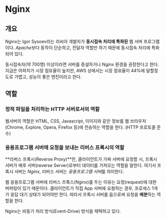 # Nginx

## 개요
Nginx는 lgor Sysoev라는 러씨아 개발자가 **동시접속 처리에 특화된** 웹 서버 프로그램이다. *Apache*보다 동작이 단순하고, 전달자 역할만 하기 때문에 동시접속 처리에 특화되어 있다.

동시접속자(약 700명) 이상이라면 서버를 증설하거나 Nginx 환경을 권장한다고 한다. 지금은 아파치가 시장 점유율이 높지만, AWS 상에서는 시장 점유율이 44%에 달할정도로 가볍고, 성능이 좋은 엔진이라고 한다.

## 역할

### 정적 파일을 처리하는 HTTP 서버로서의 역할
웹서버의 역할은 HTML, CSS, Javascript, 이미지와 같은 정보를 웹 브라우저(Chrome, Explore, Opera, Firefox 등)에 전송하는 역할을 한다. (HTTP 프로토콜 준수)

### 응용프로그램 서버에 요청을 보내는 리버스 프록시의 역할
**리버스 프록시(Reverse Proxy)**란, 클라이언트가 가짜 서버에 요청할 시, 프록시 서버가 배후 서버(reverse Server)로부터 데이터를 가져오는 역할을 말한다. 여기서 프록시 서버는 *Nginx*, 리버스 서버는 *응용프로그램 서버*를 의미한다.

웹 응용프로그램 서버에 리버스 프록스(Nginx)를 두는 이유는 요청(request)에 대한 버퍼링이 있기 때문이다. 클라이언트가 직접 App 서버에 요쳥하는 경우, 프로세스 1개가 응답 대기 상태가 되어야만 한다. 따라서 프록시 서버를 둠으로써 요청을 **배분**하는 역할을 한다.

Nginx는 비동기 처리 방식(Event-Drive) 방식을 채택하고 있다.
